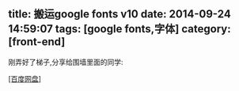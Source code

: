 title: 搬运google fonts v10
date: 2014-09-24 14:59:07
tags: [google fonts,字体]
category: [front-end]
---
刚弄好了梯子,分享给围墙里面的同学:

[[百度网盘]](http://yun.baidu.com/share/link?shareid=54487262&uk=4247201522)
